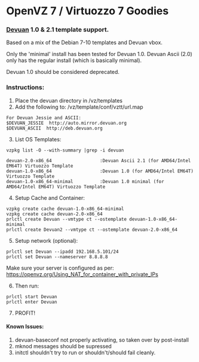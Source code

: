 # OpenVZ 7 / Virtuozzo 7 Goodies


### [Devuan](https://devuan.org/) 1.0 & 2.1 template support.
Based on a mix of the Debian 7-10 templates and Devuan vbox.

Only the 'minimal' install has been tested for Devuan 1.0.
Devuan Ascii (2.0) only has the regular install (which is basically minimal).

Devuan 1.0 should be considered deprecated.

### Instructions:

1. Place the devuan directory in /vz/templates
2. Add the following to: /vz/template/conf/vztt/url.map

```
For Devuan Jessie and ASCII:
$DEVUAN_JESSIE  http://auto.mirror.devuan.org
$DEVUAN_ASCII  http://deb.devuan.org
```
  
3. List OS Templates:
```
vzpkg list -O --with-summary |grep -i devuan

devuan-2.0-x86_64                  :Devuan Ascii 2.1 (for AMD64/Intel EM64T) Virtuozzo Template
devuan-1.0-x86_64                  :Devuan 1.0 (for AMD64/Intel EM64T) Virtuozzo Template
devuan-1.0-x86_64-minimal          :Devuan 1.0 minimal (for AMD64/Intel EM64T) Virtuozzo Template
```

4. Setup Cache and Container:
```
vzpkg create cache devuan-1.0-x86_64-minimal
vzpkg create cache devuan-2.0-x86_64
prlctl create Devuan --vmtype ct --ostemplate devuan-1.0-x86_64-minimal
prlctl create Devuan2 --vmtype ct --ostemplate devuan-2.0-x86_64
```

5. Setup network (optional):
```
prlctl set Devuan --ipadd 192.168.5.101/24
prlctl set Devuan --nameserver 8.8.8.8
```

Make sure your server is configured as per: https://openvz.org/Using_NAT_for_container_with_private_IPs

6. Then run:
```
prlctl start Devuan
prlctl enter Devuan
```

7. PROFIT!


#### Known Issues:

1. devuan-baseconf not properly activating, so taken over by post-install
2. mknod messages should be supressed
3. initctl shouldn't try to run or shouldn't/should fail cleanly.

